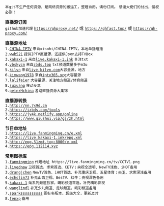 `本git不生产任何资源，是网络资源的搬运工，整理自用，请勿订阅。`  `感谢大佬们的付出，侵权必删！`  

**直播源订阅**  
`github加速代理` [`https://ghproxy.net/`](https://ghproxy.net/https://raw.githubusercontent.com/cqbf/tv/main/live.m3u) 或 [`https://ghfast.top/`](https://ghfast.top/https://raw.githubusercontent.com/cqbf/tv/main/live.m3u) 或 [`https://gh-proxy.com/`](https://gh-proxy.com/https://raw.githubusercontent.com/cqbf/tv/main/live.m3u)  

**直播源地址**  
`1.`[`CHINA-IPTV`](https://github.com/xisohi/CHINA-IPTV)  `来自xisohi/CHINA-IPTV，本地单播组播`  
`2.`[`wwb521`](https://github.com/wwb521/live/blob/main/tv.m3u) `提供IPTV直播源，还提供Json支持TVBox`  
`3.`[`kakaxi-1`](https://github.com/kakaxi-1/IPTV)  `来自`[`live.kakaxi-1.ink`](https://live.kakaxi-1.ink) `关注txt`  
`4.`[`vbskycn`](https://github.com/vbskycn/iptv/tree/master/tv)  `来自`[`zbds.top`](https://zbds.top) `txt频道数量多于m3u`  
`5.`[`kilvn`](https://github.com/kilvn/iptv/blob/master/iptv.m3u) `来自`[`live.kilvn.com`](https://live.kilvn.com/)`大容量源，地方`  
`6.`[`kimwang1978`](https://github.com/kimwang1978/collect-tv-txt/blob/main/live.m3u)  `来自`[`iptv365.org`](https://iptv365.org/)`大容量源`  
`7.`[`lalifeier`](https://github.com/lalifeier/IPTV/blob/main/m3u/IPTV.m3u)  `大容量源，关注地方频道/体育频道`  
`8.`[`suxuang`](https://github.com/suxuang/myIPTV) `移动专享`  
`9.`[`peterHchina`](https://github.com/peterHchina/iptv) `各路直播资源大集锦`  

**直播源转换**  
`1.`[`http://nn.7x9d.cn`](http://nn.7x9d.cn/)  
`2.`[`https://izbds.com/tools`](https://izbds.com/tools/)  
`3.`[`https://jy4k.netlify.app/online`](https://jy4k.netlify.app/online)  
`4.`[`https://www.qiushui.vip/gj/zh.html`](https://www.qiushui.vip/gj/zh.html)  

**节目单地址**  
`1.`[`https://live.fanmingming.cn/e.xml`](https://live.fanmingming.cn/e.xml)  
`2.`[`https://live.kakaxi-1.ink/epg.xml`](https://live.kakaxi-1.ink/epg.xml)  
`3.`[`http://epg.51zmt.top:8000/e.xml`](http://epg.51zmt.top:8000/e.xml)  
`4.`[`https://epg.112114.xyz`](https://epg.112114.xyz/)  

**常用图标库**  
`1.`[`fanmingming`](https://github.com/fanmingming/live/tree/main/tv) `代理地址 https://live.fanmingming.cn/tv/CCTV1.png`  
`2.`[`livednow`](https://assets.livednow.com/guide.html) `卫视首选、求索首选、CETV；央视全透明、NewTV浅色、iHOT备用`  
`3.`[`drangjchen`](https://github.com/drangjchen/IPTV/tree/main/Logo) `NewTV浅色、iHOT首选、补充重庆卫视、五星体育；央卫、求索深浅备用`  
`4.`[`echolin73`](https://github.com/echolin73/logo/tree/main/tvg-logo) `补充山西卫视、BesTV、红牛；央视深色备用`  
`5.`[`kakaxi-1`](https://github.com/kakaxi-1/IPTV/tree/main/LOGO) `淘系列频道独家，睛彩频道首选，补充精彩影视`  
`6.`[`wanglindl`](https://github.com/wanglindl/TVlogo) `补充少儿频道、足球频道，睛彩频道备用`  
`7.`[`sparkssssssssss`](https://github.com/sparkssssssssss/epg/tree/main/logo) `图标多版本，超级大全，更新及时`  
`8.`[`fenxp`](https://github.com/fenxp/iptvsss/tree/main/tv) `备用`
